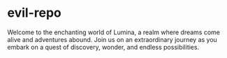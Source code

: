 # evil-repo
Welcome to the enchanting world of Lumina, a realm where dreams come alive and adventures abound. Join us on an extraordinary journey as you embark on a quest of discovery, wonder, and endless possibilities.
